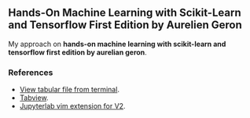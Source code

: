 ## Hands-On Machine Learning with Scikit-Learn and Tensorflow First Edition by Aurelien Geron

My approach on **hands-on machine learning with scikit-learn and tensorflow first edition by aurelian geron**.

### References
- [View tabular file from terminal](https://stackoverflow.com/questions/1875305/view-tabular-file-such-as-csv-from-command-line).
- [Tabview](https://github.com/TabViewer/tabview).
- [Jupyterlab vim extension for V2](https://github.com/jwkvam/jupyterlab-vim/pull/123).
